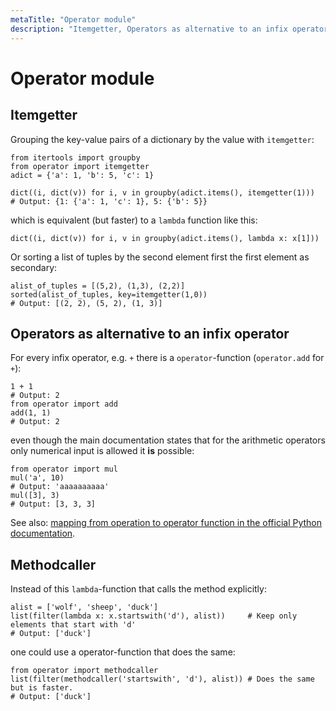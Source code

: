 ```yaml
---
metaTitle: "Operator module"
description: "Itemgetter, Operators as alternative to an infix operator, Methodcaller"
---
```


# Operator module



## Itemgetter


Grouping the key-value pairs of a dictionary by the value with `itemgetter`:

```
from itertools import groupby
from operator import itemgetter
adict = {'a': 1, 'b': 5, 'c': 1}

dict((i, dict(v)) for i, v in groupby(adict.items(), itemgetter(1)))
# Output: {1: {'a': 1, 'c': 1}, 5: {'b': 5}}

```

which is equivalent (but faster) to a `lambda` function like this:

```
dict((i, dict(v)) for i, v in groupby(adict.items(), lambda x: x[1]))

```

Or sorting a list of tuples by the second element first the first element as secondary:

```
alist_of_tuples = [(5,2), (1,3), (2,2)]
sorted(alist_of_tuples, key=itemgetter(1,0))
# Output: [(2, 2), (5, 2), (1, 3)]

```



## Operators as alternative to an infix operator


For every infix operator, e.g. `+` there is a `operator`-function (`operator.add` for `+`):

```
1 + 1
# Output: 2
from operator import add
add(1, 1)
# Output: 2

```

even though the main documentation states that for the arithmetic operators only numerical input is allowed it **is** possible:

```
from operator import mul
mul('a', 10)
# Output: 'aaaaaaaaaa'
mul([3], 3)
# Output: [3, 3, 3]

```

See also: [mapping from operation to operator function in the official Python documentation](https://docs.python.org/3/library/operator.html#mapping-operators-to-functions).



## Methodcaller


Instead of this `lambda`-function that calls the method explicitly:

```
alist = ['wolf', 'sheep', 'duck']
list(filter(lambda x: x.startswith('d'), alist))     # Keep only elements that start with 'd'
# Output: ['duck']

```

one could use a operator-function that does the same:

```
from operator import methodcaller
list(filter(methodcaller('startswith', 'd'), alist)) # Does the same but is faster.
# Output: ['duck']

```

